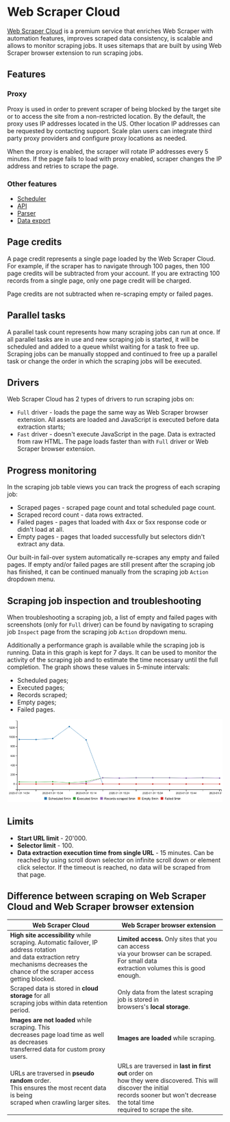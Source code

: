 # Web Scraper Cloud

[Web Scraper Cloud][cloud] is a premium service that enriches Web Scraper with automation features, improves scraped 
data consistency, is scalable and allows to monitor scraping jobs. It uses sitemaps that are built by using Web 
Scraper browser extension to run scraping jobs.

## Features 
### Proxy 

Proxy is used in order to prevent scraper of being blocked by the target site or to access the site from a 
non-restricted location. By the default, the proxy uses IP addresses located in the US. 
Other location IP addresses can be requested by contacting support. 
Scale plan users can integrate third party proxy providers and configure proxy locations as needed.

When the proxy is enabled, the scraper will rotate IP addresses every 5 minutes. If the page fails to load with proxy 
enabled, scraper changes the IP address and retries to scrape the page. 

### Other features

* [Scheduler][scheduler]
* [API][api]
* [Parser][parser]
* [Data export][data-export]

## Page credits

A page credit represents a single page loaded by the Web Scraper Cloud. For example, if the scraper has to navigate through 
100 pages, then 100 page credits will be subtracted from your account. If you are extracting 100 records from a single page, only one page 
credit will be charged.

Page credits are not subtracted when re-scraping empty or failed pages.

## Parallel tasks

A parallel task count represents how many scraping jobs can run at once. If all parallel tasks are in use and 
new scraping job is started, it will be scheduled and added to a queue whilst waiting for a task to free up. Scraping jobs can be manually 
stopped and continued to free up a parallel task or change the order in which the scraping jobs will be executed.

## Drivers

Web Scraper Cloud has 2 types of drivers to run scraping jobs on:
* `Full` driver - loads the page the same way as Web Scraper browser extension. All assets are loaded and JavaScript is executed before data extraction starts;
* `Fast` driver - doesn't execute JavaScript in the page. Data is extracted from raw HTML. The page loads faster than 
with `Full` driver or Web Scraper browser extension.

## Progress monitoring

In the scraping job table views you can track the progress of each scraping job:
* Scraped pages - scraped page count and total scheduled page count.
* Scraped record count - data rows extracted.
* Failed pages - pages that loaded with 4xx or 5xx response code or didn't load at all.
* Empty pages - pages that loaded successfully but selectors didn't extract any data.

Our built-in fail-over system automatically re-scrapes any empty and failed pages. If empty and/or failed pages are 
still present after the scraping job has finished, it can be continued manually from the scraping job `Action` dropdown 
menu.

## Scraping job inspection and troubleshooting

When troubleshooting a scraping job, a list of empty and failed pages with screenshots (only for `Full` driver) can be 
found by navigating to scraping job `Inspect` page from the scraping job `Action` dropdown menu. 

Additionally a performance graph is available while the scraping job is running. 
Data in this graph is kept for 7 days. 
It can be used to monitor the activity of the scraping job and to estimate the time necessary until the full completion.
The graph shows these values in 5-minute intervals:

* Scheduled pages;
* Executed pages;
* Records scraped;
* Empty pages;
* Failed pages.

 ![Fig. 1: Scraping job performance graph][scraping-job-performance-graph]

## Limits

* **Start URL limit** - 20'000.
* **Selector limit** - 100.
* **Data extraction execution time from single URL** - 15 minutes. Can be reached by using scroll down selector on infinite scroll down or 
element click selector. If the timeout is reached, no data will be scraped from that page.

## Difference between scraping on Web Scraper Cloud and Web Scraper browser extension

| Web Scraper Cloud | Web Scraper browser extension |
|------------------ |------------------------------ |
| **High site accessibility** while <br>scraping. Automatic failover, IP address rotation<br> and data extraction retry mechanisms decreases the <br>chance of the scraper access getting blocked. | **Limited access.** Only sites that you can access <br> via your browser can be scraped. For small data<br> extraction volumes this is good enough. |
| Scraped data is stored in **cloud storage** for all <br>scraping jobs within data retention period. | Only data from the latest scraping job is stored in <br>browsers's **local storage**. |
| **Images are not loaded** while scraping. This <br>decreases page load time as well as decreases <br>transferred data for custom proxy users. | **Images are loaded** while scraping. |
| URLs are traversed in **pseudo random** order. <br>This ensures the most recent data is being <br>scraped when crawling larger sites. | URLs are traversed in **last in first out** order on <br>how they were discovered. This will discover the initial <br>records sooner but won't decrease the total time <br>required to scrape the site. |


[cloud]: https://cloud.webscraper.io/
[scheduler]: Scheduler.md
[api]: API.md
[parser]: Parser.md
[data-export]: Data%20Export.md
[scraping-job-performance-graph]: ./images/cloud/scraping-job-performance-graph.png?raw=true
